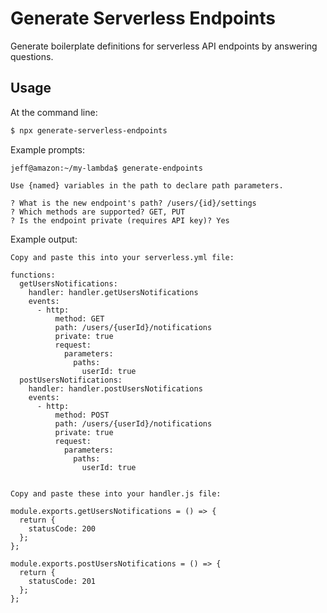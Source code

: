 # Generate Serverless Endpoints

Generate boilerplate definitions for serverless API endpoints by answering questions.

## Usage

At the command line:
```sh
$ npx generate-serverless-endpoints
```

Example prompts:
```
jeff@amazon:~/my-lambda$ generate-endpoints 

Use {named} variables in the path to declare path parameters.

? What is the new endpoint's path? /users/{id}/settings
? Which methods are supported? GET, PUT
? Is the endpoint private (requires API key)? Yes
```

Example output:
```
Copy and paste this into your serverless.yml file:

functions:
  getUsersNotifications:
    handler: handler.getUsersNotifications
    events:
      - http:
          method: GET
          path: /users/{userId}/notifications
          private: true
          request:
            parameters:
              paths:
                userId: true
  postUsersNotifications:
    handler: handler.postUsersNotifications
    events:
      - http:
          method: POST
          path: /users/{userId}/notifications
          private: true
          request:
            parameters:
              paths:
                userId: true


Copy and paste these into your handler.js file:

module.exports.getUsersNotifications = () => {
  return {
    statusCode: 200
  };
};

module.exports.postUsersNotifications = () => {
  return {
    statusCode: 201
  };
};
```